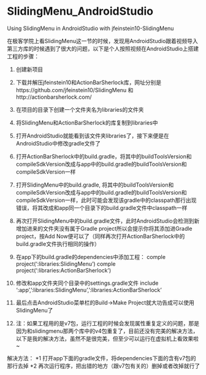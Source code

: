 # SlidingMenu_AndroidStudio
Using SlidingMenu in AndroidStudio with jfeinstein10-SlidingMenu

在极客学院上看SlidingMenu这一节的时候，发现用AndroidStudio跟着视频导入第三方库的时候遇到了很大的问题，以下是个人按照视频在AndroidStudio上搭建工程的步骤：

1. 创建新项目

2. 下载并解压jfeinstein10和ActionBarSherlock库，网址分别是https://github.com/jfeinstein10/SlidingMenu 和http://actionbarsherlock.com/ 

3. 在项目的目录下创建一个文件夹名为libraries的文件夹

4. 将SlidingMenu和ActionBarSherlock的库复制到libraries中

5. 打开AndroidStudio就能看到该文件夹libraries了，接下来便是在AndroidStudio中修改gradle文件了

6. 打开ActionBarSherlock中的build.gradle，将其中的buildToolsVersion和compileSdkVersion改成与app中的build.gradle的buildToolsVersion和compileSdkVersion一样

7. 打开SlidingMenu中的build.gradle, 将其中的buildToolsVersion和compileSdkVersion改成与app中的build.gradle的buildToolsVersion和compileSdkVersion一样，此时可能会发现该gradle中的classpath那行出现错误，将其改成和app同一个目录下的build.gradle文件中classpath一样

8. 再次打开SlidingMenu中的build.gradle文件，此时AndroidStudio会检测到新增加进来的文件夹没有属于Gradle project所以会提示你将其添加进Gradle project，按Add Now便可以了（同样再次打开ActionBarSherlock中的build.gradle文件执行相同的操作）

9. 在app下的build.gradle的dependencies中添加工程：
comple project(‘:libraries:SlidingMenu’)
comple project(‘:libraries:ActionBarSherlock’)

10. 修改和app文件夹同个目录中的settings.gradle文件
include ‘:app’,’:libraries:SlidingMenu’,’:libraries:ActionBarSherlock’

11. 最后点击AndroidStudio菜单栏的Build->Make Project就大功告成可以使用SlidingMenu了

12. 注：如果工程用的是v7包，运行工程的时候会发现属性重复定义的问题，那是因为和slidingmenu那两个库中的v4包重复了，目前还没有完美的解决方法，以下是我的解决方法，虽然不是很完美，但至少可以运行在虚拟机上看效果啦~

解决方法：
*1 打开app下面的gradle文件，将dependencies下面的含有v7包的那行去掉
*2 再次运行程序，把出错的地方（跟v7包有关的）删掉或者改掉就行了
